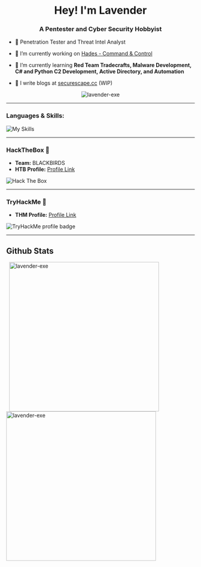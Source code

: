 <h1 align="center">Hey! I'm Lavender</h1>
<h3 align="center">A Pentester and Cyber Security Hobbyist</h3>

- 🏢 Penetration Tester and Threat Intel Analyst

- 🔭 I’m currently working on [Hades - Command & Control](https://github.com/Lavender-exe/Hades-C2)

- 🌱 I’m currently learning **Red Team Tradecrafts, Malware Development, C# and Python C2 Development, Active Directory, and Automation**

- 📝 I write blogs at [securescape.cc](https://blog.securescape.cc) (WIP)
<p align="center"> <img src="https://komarev.com/ghpvc/?username=lavender-exe&label=Wanderers&color=7f0eb4&style=plastic" alt="lavender-exe" /> </p>

---

### Languages & Skills:
![My Skills](https://skillicons.dev/icons?i=rust,nim,python,c,cpp,cs,bash,flask,php,java,androidstudio,firebase,mysql,git,gradle,wordpress,figma,linux&perline=6)

---

### HackTheBox 💚 

- **Team:**     BLACKBIRDS
- **HTB Profile:** [Profile Link](https://app.hackthebox.com/profile/414033)

![Hack The Box](http://www.hackthebox.eu/badge/image/414033)

---

### TryHackMe 💙 

- **THM Profile:** [Profile Link](https://tryhackme.com/p/lavender09)

<p><img align="center" src="https://tryhackme-badges.s3.amazonaws.com/lavender09.png" alt="TryHackMe profile badge"></p>

---

## Github Stats

<a>&nbsp;
  <img align="center" src="https://stats.crow.rip/api?username=lavender-exe&show_icons=true&theme=cobalt&title_color=172fa6&text_color=1a0f71&bg_color=ffe0fb&cache_seconds=1800&locale=en" alt="lavender-exe" width="400px"/>
</a>
<a>
  <img align="center" src="https://github-readme-streak-stats.herokuapp.com/?user=lavender-exe&theme=default" alt="lavender-exe" width="400px"/>
</a>


